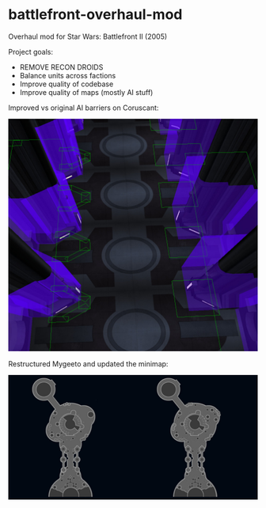 # battlefront-overhaul-mod

Overhaul mod for Star Wars: Battlefront II (2005)

Project goals:
- REMOVE RECON DROIDS
- Balance units across factions
- Improve quality of codebase
- Improve quality of maps (mostly AI stuff)

Improved vs original AI barriers on Coruscant:

![coruscant improved ai barriers](https://github.com/toothpaste-main/battlefront-overhaul-mod/blob/main/cor1_barriers.jpg?raw=true)

Restructured Mygeeto and updated the minimap:

![mygeeto map changes](https://github.com/toothpaste-main/battlefront-overhaul-mod/blob/main/myg1_map.jpg?raw=true)
